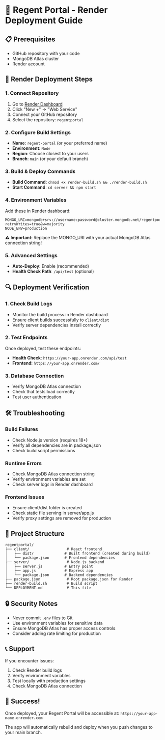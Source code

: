 # 🚀 Regent Portal - Render Deployment Guide

## 📋 Prerequisites
- GitHub repository with your code
- MongoDB Atlas cluster
- Render account

## 🔧 Render Deployment Steps

### 1. Connect Repository
1. Go to [Render Dashboard](https://dashboard.render.com/)
2. Click "New +" → "Web Service"
3. Connect your GitHub repository
4. Select the repository: `regentportal`

### 2. Configure Build Settings
- **Name**: `regent-portal` (or your preferred name)
- **Environment**: `Node`
- **Region**: Choose closest to your users
- **Branch**: `main` (or your default branch)

### 3. Build & Deploy Commands
- **Build Command**: `chmod +x render-build.sh && ./render-build.sh`
- **Start Command**: `cd server && npm start`

### 4. Environment Variables
Add these in Render dashboard:

```
MONGO_URI=mongodb+srv://username:password@cluster.mongodb.net/regentportal?retryWrites=true&w=majority
NODE_ENV=production
```

**⚠️ Important**: Replace the MONGO_URI with your actual MongoDB Atlas connection string!

### 5. Advanced Settings
- **Auto-Deploy**: Enable (recommended)
- **Health Check Path**: `/api/test` (optional)

## 🔍 Deployment Verification

### 1. Check Build Logs
- Monitor the build process in Render dashboard
- Ensure client builds successfully to `client/dist`
- Verify server dependencies install correctly

### 2. Test Endpoints
Once deployed, test these endpoints:
- **Health Check**: `https://your-app.onrender.com/api/test`
- **Frontend**: `https://your-app.onrender.com/`

### 3. Database Connection
- Verify MongoDB Atlas connection
- Check that tests load correctly
- Test user authentication

## 🛠️ Troubleshooting

### Build Failures
- Check Node.js version (requires 18+)
- Verify all dependencies are in package.json
- Check build script permissions

### Runtime Errors
- Check MongoDB Atlas connection string
- Verify environment variables are set
- Check server logs in Render dashboard

### Frontend Issues
- Ensure client/dist folder is created
- Check static file serving in server/app.js
- Verify proxy settings are removed for production

## 📁 Project Structure
```
regentportal/
├── client/                 # React frontend
│   ├── dist/              # Built frontend (created during build)
│   └── package.json       # Frontend dependencies
├── server/                 # Node.js backend
│   ├── server.js          # Entry point
│   ├── app.js             # Express app
│   └── package.json       # Backend dependencies
├── package.json            # Root package.json for Render
├── render-build.sh         # Build script
└── DEPLOYMENT.md           # This file
```

## 🔒 Security Notes
- Never commit `.env` files to Git
- Use environment variables for sensitive data
- Ensure MongoDB Atlas has proper access controls
- Consider adding rate limiting for production

## 📞 Support
If you encounter issues:
1. Check Render build logs
2. Verify environment variables
3. Test locally with production settings
4. Check MongoDB Atlas connection

## 🎉 Success!
Once deployed, your Regent Portal will be accessible at:
`https://your-app-name.onrender.com`

The app will automatically rebuild and deploy when you push changes to your main branch. 